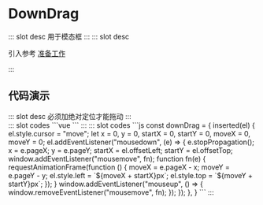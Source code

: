 # DownDrag

<ContainerBox title="介绍">
::: slot desc
用于模态框
:::
</ContainerBox>

<ContainerBox title="使用">
::: slot desc

引入参考 [准备工作](/Directives/base/start.html#准备工作)

:::
</ContainerBox>

## 代码演示

<ContainerBox title="基础用法">
::: slot desc
必须加绝对定位才能拖动
:::
<div class="demoBox">
<Directives-DownDrag-index />
</div>

<ShowCode>
::: slot codes
```vue
<template>
  <div class="DownDrag" v-downDrag>
    这里可以拖动
    <div class="content" @mousedown.stop>这个区域拖动不了</div>
  </div>
</template>
<style scoped>
.DownDrag {
  position: absolute;
  width: 25vw;
  height: 25vw;
  background-color: #000;
  font-size: 2vw;
  color: #fff;
  display: flex;
  flex-direction: column;
  justify-content: flex-end;
  align-items: center;
  z-index: 999;
  user-select: none;
  box-shadow: rgb(38, 57, 77) 0px 20px 30px -10px;
}
.content {
  width: 100%;
  height: calc(100% - 50px);
  background-color: #333;
  cursor: initial;
  display: flex;
  justify-content: center;
  align-items: center;
}
</style>
```
:::
</ShowCode>

<ShowCode iskey>
::: slot codes
```js
const downDrag = {
  inserted(el) {
    el.style.cursor = "move";
    let x = 0,
      y = 0,
      startX = 0,
      startY = 0,
      moveX = 0,
      moveY = 0;
    el.addEventListener("mousedown", (e) => {
      e.stopPropagation();
      x = e.pageX;
      y = e.pageY;
      startX = el.offsetLeft;
      startY = el.offsetTop;
      window.addEventListener("mousemove", fn);
      function fn(e) {
        requestAnimationFrame(function () {
          moveX = e.pageX - x;
          moveY = e.pageY - y;
          el.style.left = `${moveX + startX}px`;
          el.style.top = `${moveY + startY}px`;
        });
      }
      window.addEventListener("mouseup", () => {
        window.removeEventListener("mousemove", fn);
      });
    });
  },
}
```
:::
</ShowCode>
</ContainerBox>
